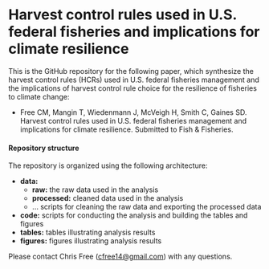 # Harvest control rules used in U.S. federal fisheries and implications for climate resilience

This is the GitHub repository for the following paper, which synthesize the harvest control rules (HCRs) used in U.S. federal fisheries management and the implications of harvest control rule choice for the resilience of fisheries to climate change:

* Free CM, Mangin T, Wiedenmann J, McVeigh H, Smith C, Gaines SD. Harvest control rules used in U.S. federal fisheries management and implications for climate resilience. Submitted to Fish & Fisheries.

#### Repository structure

The repository is organized using the following architecture:

* **data:**
  + **raw:** the raw data used in the analysis
  + **processed:** cleaned data used in the analysis
  + ... scripts for cleaning the raw data and exporting the processed data
* **code:** scripts for conducting the analysis and building the tables and figures
* **tables:** tables illustrating analysis results
* **figures:** figures illustrating analysis results

Please contact Chris Free (cfree14@gmail.com) with any questions.
